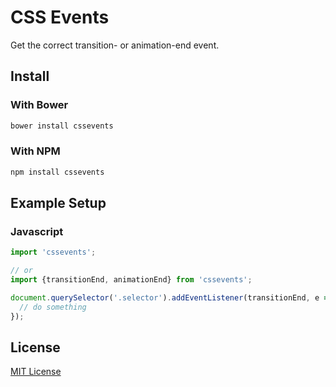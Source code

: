 CSS Events
=======
Get the correct transition- or animation-end event.

Install
-------

### With Bower

```bash
bower install cssevents
```

### With NPM

```bash
npm install cssevents
```

Example Setup
-------------

### Javascript

```javascript
import 'cssevents';

// or
import {transitionEnd, animationEnd} from 'cssevents';

document.querySelector('.selector').addEventListener(transitionEnd, e => {
  // do something
});
```

License
-------

[MIT License](LICENSE)

